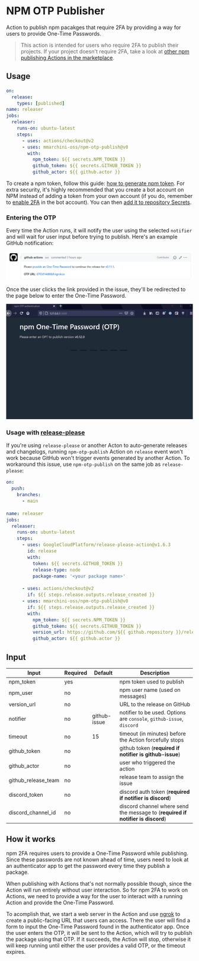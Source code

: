 # NPM OTP Publisher

Action to publish npm pacakges that require 2FA by providing a way for users
to provide One-Time Passwords.

> This action is intended for users who require 2FA to publish their projects.
> If your project doesn't require 2FA, take a look at
> [other npm publishing Actions in the marketplace][].

## Usage

```yml
on:
  release:
    types: [published]
name: releaser
jobs:
  releaser:
    runs-on: ubuntu-latest
    steps:
      - uses: actions/checkout@v2
      - uses: mmarchini-oss/npm-otp-publish@v0
        with:
          npm_token: ${{ secrets.NPM_TOKEN }}
          github_token: ${{ secrets.GITHUB_TOKEN }}
          github_actor: ${{ github.actor }}
```

To create a npm token, follow this guide: [how to generate npm token][]. For
extra security, it's highly recommended that you create a bot account on NPM
instead of adding a token from your own account (if you do, remember to
[enable 2FA][] in the bot account). You can then
[add it to repository Secrets][].

### Entering the OTP

Every time the Action runs, it will notify the user using the selected
`notifier` and will wait for user input before trying to publish. Here's an
example GitHub notification:

![GitHub issue with link](/docs/assets/images/github-issue-example.png)

Once the user clicks the link provided in the issue, they'll be redirected to
the page below to enter the One-Time Password.

![page with One Time Password field](/docs/assets/images/otp-page.gif)

### Usage with [release-please](https://github.com/GoogleCloudPlatform/release-please-action)

If you're using `release-please` or another Acton to auto-generate releases and
changelogs, running `npm-otp-publish` Action on `release` event won't work
because GitHub won't trigger events generated by another Action. To workaround
this issue, use `npm-otp-publish` on the same job as `release-please`:

```yml
on:
  push:
    branches:
      - main

name: releaser
jobs:
  releaser:
    runs-on: ubuntu-latest
    steps:
      - uses: GoogleCloudPlatform/release-please-action@v1.6.3
        id: release
        with:
          token: ${{ secrets.GITHUB_TOKEN }}
          release-type: node
          package-name: '<your package name>'

      - uses: actions/checkout@v2
        if: ${{ steps.release.outputs.release_created }}
      - uses: mmarchini-oss/npm-otp-publish@v0
        if: ${{ steps.release.outputs.release_created }}
        with:
          npm_token: ${{ secrets.NPM_TOKEN }}
          github_token: ${{ secrets.GITHUB_TOKEN }}
          version_url: https://github.com/${{ github.repository }}/releases/tag/${{ steps.release.outputs.tag_name }}
          github_actor: ${{ github.actor }}
```

## Input

| Input               | Required | Default      | Description                                                |
|---------------------|----------|--------------|------------------------------------------------------------|
| npm_token           | yes      |              | npm token used to publish                                  |
| npm_user            | no       |              | npm user name (used on messages)                           |
| version_url         | no       |              | URL to the release on GitHub                               |
| notifier            | no       | github-issue | notifier to be used. Options are `console`, `github-issue`, `discord` |
| timeout             | no       | 15           | timeout (in minutes) before the Action forcefully stops    |
| github_token        | no       |              | github token (**required if notifier is github-issue**)    |
| github_actor        | no       |              | user who triggered the action                              |
| github_release_team | no       |              | release team to assign the issue                           |
| discord_token       | no       |              | discord auth token (**required if notifier is discord**)   |
| discord_channel_id  | no       |              | discord channel where send the message to (**required if notifier is discord**) |

## How it works

npm 2FA requires users to provide a One-Time Password while publishing. Since
these passwords are not known ahead of time, users need to look at an
authenticator app to get the password every time they publish a package.

When publishing with Actions that's not normally possible though, since the
Action will run entirely without user interaction. So for npm 2FA to work on
Actions, we need to provide a way for the user to interact with a running Action
and provide the One-Time Password.

To acomplish that, we start a web server in the Action and use [ngrok][] to
create a public-facing URL that users can access. There the user will find a
form to input the One-Time Password found in the authenticator app. Once the
user enters the OTP, it will be sent to the Action, which will try to publish
the package using that OTP. If it succeeds, the Action will stop, otherwise
it will keep running until either the user provides a valid OTP, or the timeout
expires.

[how to generate npm token]: https://docs.npmjs.com/creating-and-viewing-authentication-tokens
[enable 2FA]: https://docs.npmjs.com/configuring-two-factor-authentication
[other npm publishing Actions in the marketplace]: https://github.com/marketplace?type=actions&query=npm+publish
[ngrok]: https://ngrok.com/
[add it to repository Secrets]: https://docs.github.com/en/actions/configuring-and-managing-workflows/creating-and-storing-encrypted-secrets#creating-encrypted-secrets-for-a-repository
